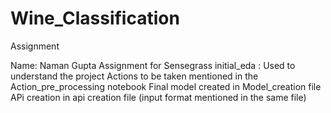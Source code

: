 # Wine_Classification
Assignment

Name: Naman Gupta
Assignment for Sensegrass
initial_eda : Used to understand the project
Actions to be taken mentioned in the Action_pre_processing notebook
Final model created in Model_creation file
APi creation in api creation file
(input format mentioned in the same file)
